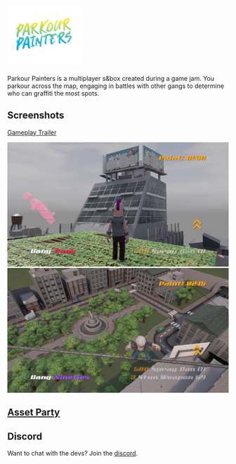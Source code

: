 <h1><img src="images/pp_logo.png" alt="Parkour Painters Logo" height="130"/></h1>

Parkour Painters is a multiplayer s&box created during a game jam. You parkour across the map, engaging in battles with other gangs to determine who can graffiti the most spots.

## Screenshots
[Gameplay Trailer](https://www.youtube.com/watch?v=gjLvK24ssx8)

![Gameplay screenshot 1](/images/screen1.png)
![Gameplay screenshot 1](/images/screen2.png)

## [Asset Party](https://asset.party/apetavern/parkour_painters)

## Discord
Want to chat with the devs? Join the [discord](https://discord.gg/apetavern).
